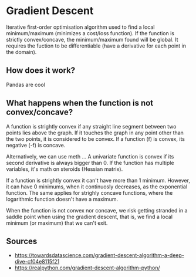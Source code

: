 # Gradient Descent
Iterative first-order optimisation algorithm used to find a local minimum/maximum (minimizes a cost/loss function). If the function is strictly convex/concave, the minimum/maximum found will be global. It requires the fuction to be differentiable (have a derivative for each point in the domain).

## How does it work?
Pandas are cool

## What happens when the function is not convex/concave?
A function is strightly convex if any straight line segment between two points lies above the graph. If it touches the graph in any point other than the two points, it is considered to be convex. If a function (f) is convex, its negative (-f) is concave.

Alternatively, we can use meth ... A univariate function is convex if its second derivative is always bigger than 0. If the function has multiple variables, it's math on steroids (Hessian matrix).

If a function is strightly convex it can't have more than 1 minimum. However, it can have 0 minimums, when it continuosly decreases, as the exponential function. The same applies for strighly concave functions, where the logarithmic function doesn't have a maximum.

When the function is not convex nor concave, we risk getting stranded in a saddle point when using the gradient descent, that is, we find a local minimum (or maximum) that we can't exit.


## Sources
- https://towardsdatascience.com/gradient-descent-algorithm-a-deep-dive-cf04e8115f21 
- https://realpython.com/gradient-descent-algorithm-python/ 
